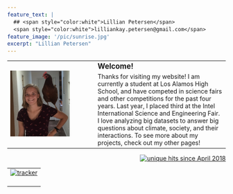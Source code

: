```yaml
---
feature_text: |
  ## <span style="color:white">Lillian Petersen</span> 
  <span style="color:white">lilliankay.petersen@gmail.com</span> 
feature_image: '/pic/sunrise.jpg' 
excerpt: "Lillian Petersen"
---
```


<table cellpadding="10">
  <tr>
  <td width="30%" rowspan="2"><img src='/pic/chicken.jpg' width="1500">
  </td>
  <td width="10%">
  </td>
  <td width="60%">
<b><big>Welcome!</big></b>
  </td>
  </tr>
  <tr>
  <td width="10%">
  </td>
  <td width="60%">
Thanks for visiting my website!
I am currently a student at Los Alamos High School, and have competed in science fairs and other competitions for the past four years. Last year, I placed third at the Intel International Science and Engineering Fair. I love analyzing big datasets to answer big questions about climate, society, and their interactions. To see more about my projects, check out my other pages!
  </td>
  </tr>
</table>

<p align="right">
<a href="http://www.hitwebcounter.com">
<img src="http://hitwebcounter.com/counter/counter.php?page=6931334&style=0006&nbdigits=5&type=ip&initCount=100" title="unique hits since April 2018" border="0" ></a></p>

<!--ONESTAT SCRIPTCODE START-->
<!--
// Modification of this code is not allowed and will permanently disable your account!
// Account ID : 620438
// Website URL: http://mark-petersen.github.io/
// Copyright (C) 2002-2007 OneStat.com All Rights Reserved
-->
<div id="OneStatTag"><table border='0' cellpadding='0' cellspacing='0'><tr><td align='center'>
<script type="text/javascript">
<!--
function OneStat_Pageview()
{
    var d=document;
    var sid="620438";
    var CONTENTSECTION="";
    var osp_URL=d.URL;
    var osp_Title=d.title;
    var t=new Date();
    var p="http"+(d.URL.indexOf('https:')==0?'s':'')+"://stat.onestat.com/stat.aspx?tagver=2&sid="+sid;
    p+="&url="+escape(osp_URL);
    p+="&ti="+escape(osp_Title);
    p+="&section="+escape(CONTENTSECTION);
    p+="&rf="+escape(parent==self?document.referrer:top.document.referrer);
    p+="&tz="+escape(t.getTimezoneOffset());
    p+="&ch="+escape(t.getHours());
    p+="&js=1";
    p+="&ul="+escape(navigator.appName=="Netscape"?navigator.language:navigator.userLanguage);
    if(typeof(screen)=="object"){
       p+="&sr="+screen.width+"x"+screen.height;p+="&cd="+screen.colorDepth;
       p+="&jo="+(navigator.javaEnabled()?"Yes":"No");
    }
    d.write('<a href="http://www.onestatfree.com/aspx/login.aspx?sid='+sid+'" target=_blank><img id="ONESTAT_TAG" border="0" src="'+p+'" alt="This site tracked by OneStatFree.com. Get your own free site counter."></'+'a>');
}

OneStat_Pageview();
//-->
</script>
<noscript>
<a href="http://www.onestatfree.com"><img border="0" src="http://stat.onestat.com/stat.aspx?tagver=2&amp;sid=620438&amp;js=No&amp;" ALT="tracker"></a>
</noscript>
</td></tr><tr><td align='center'><div style="COLOR:black;display:none;FONT-FAMILY:'Verdana';"><a href="http://www.onestatfree.com" style="text-decoration:none;">tracker</a><br></div></td></tr></table></div>
<!--ONESTAT SCRIPTCODE END-->
